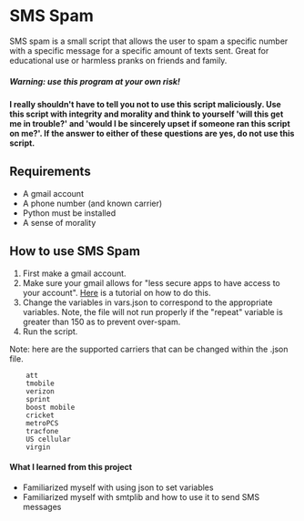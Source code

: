 # SMS Spam
SMS spam is a small script that allows the user to spam a 
specific number with a specific message for a specific amount of
texts sent. Great for educational use or harmless pranks on
friends and family.

##### **Warning: use this program at your own risk!**
**I really shouldn't have to tell you not to use this script 
maliciously. Use this script with integrity and morality 
and think to yourself  'will this get me in trouble?' 
and 'would I be sincerely upset if someone ran this 
script on me?'. If the answer to either of these questions 
are yes, do not use this script.**

## Requirements
- A gmail account
- A phone number (and known carrier)
- Python must be installed
- A sense of morality

## How to use SMS Spam
1) First make a gmail account.
2) Make sure your gmail allows for "less secure apps
to have access to your account".
[Here](https://hotter.io/docs/email-accounts/secure-app-gmail/)
 is a tutorial on how to do this.
3) Change the variables in vars.json to correspond to the
appropriate variables. Note, the file will not run properly
if the "repeat" variable is greater than 150 as to prevent 
over-spam.
4) Run the script.

Note: here are the supported carriers that can be changed
within the .json file.
```buildoutcfg
    att
    tmobile
    verizon
    sprint
    boost mobile
    cricket
    metroPCS
    tracfone
    US cellular
    virgin
```
#### What I learned from this project

- Familiarized myself with using json to set variables
- Familiarized myself with smtplib and how to use it to send SMS messages
